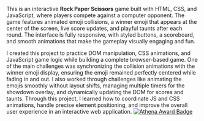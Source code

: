 This is an interactive **Rock Paper Scissors** game built with HTML, CSS, and JavaScript, where players compete against a computer opponent. The game features animated emoji collisions, a winner emoji that appears at the center of the screen, live score updates, and playful taunts after each round. The interface is fully responsive, with styled buttons, a scoreboard, and smooth animations that make the gameplay visually engaging and fun.

I created this project to practice DOM manipulation, CSS animations, and JavaScript game logic while building a complete browser-based game. One of the main challenges was synchronizing the collision animations with the winner emoji display, ensuring the emoji remained perfectly centered while fading in and out. I also worked through challenges like animating the emojis smoothly without layout shifts, managing multiple timers for the showdown overlay, and dynamically updating the DOM for scores and taunts. Through this project, I learned how to coordinate JS and CSS animations, handle precise element positioning, and improve the overall user experience in an interactive web application.
[![Athena Award Badge](https://img.shields.io/endpoint?url=https%3A%2F%2Faward.athena.hackclub.com%2Fapi%2Fbadge)](https://award.athena.hackclub.com?utm_source=readme)
